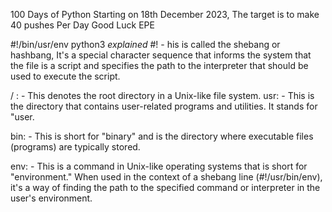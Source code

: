 100 Days of Python
Starting on 18th December 2023, The target is to make 40 pushes Per Day
Good Luck EPE

#!/bin/usr/env python3 *explained*
#! - his is called the shebang or hashbang, It's a special character sequence that informs the system that the file is a script and specifies the path to the interpreter that should be used to execute the script.


/  : - This denotes the root directory in a Unix-like file system.
usr: - This is the directory that contains user-related programs and utilities. It stands for "user.

bin: - This is short for "binary" and is the directory where executable files (programs) are typically stored.

env: - This is a command in Unix-like operating systems that is short for "environment." When used in the context of a shebang line (#!/usr/bin/env), it's a way of finding the path to the specified command or interpreter in the user's environment.
